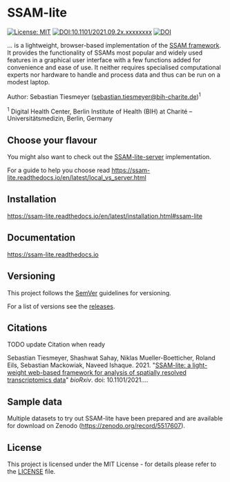 # SSAM-lite

[![License: MIT](https://img.shields.io/badge/License-MIT-yellow.svg)](./LICENSE)
[![DOI:10.1101/2021.09.2x.xxxxxxxx](http://img.shields.io/badge/DOI-10.1101/2021.09.2x.xxxxxxxx-B31B1B.svg)](https://doi.org/10.1101/2021.09.2x.xxxxxxxx)
[![DOI](https://zenodo.org/badge/DOI/10.5281/zenodo.5517607.svg)](https://doi.org/10.5281/zenodo.5517607)


... is a lightweight, browser-based implementation of the [SSAM framework](https://www.nature.com/articles/s41467-021-23807-4).
It provides the functionality of SSAMs most popular and widely used features in a graphical user interface
with a few functions added for convenience and ease of use. It neither requires specialised computational experts 
nor hardware to handle and process data and thus can be run on a modest laptop.


Author: Sebastian Tiesmeyer (sebastian.tiesmeyer@bih-charite.de)<sup>1</sup>

<sup>1</sup> Digital Health Center, Berlin Institute of Health (BIH) at Charité – Universitätsmedizin, Berlin, Germany


## Choose your flavour

You might also want to check out the [SSAM-lite-server](https://github.com/HiDiHlabs/ssam-lite-server) implementation.

For a guide to help you choose read https://ssam-lite.readthedocs.io/en/latest/local_vs_server.html


## Installation

https://ssam-lite.readthedocs.io/en/latest/installation.html#ssam-lite


## Documentation

https://ssam-lite.readthedocs.io


## Versioning

This project follows the [SemVer](https://semver.org) guidelines for versioning.

For a list of versions see the [releases](https://github.com/HiDiHlabs/ssam-lite/releases).


## Citations

TODO update Citation when ready

Sebastian Tiesmeyer, Shashwat Sahay, Niklas Mueller-Boetticher, Roland Eils, Sebastian Mackowiak, Naveed Ishaque.
2021.
"[SSAM-lite: a light-weight web-based framework for analysis of spatially resolved transcriptomics data](https://biorxiv.org)"
*bioRxiv*. doi: 10.1101/2021....


## Sample data

Multiple datasets to try out SSAM-lite have been prepared and are available for download on 
Zenodo (https://zenodo.org/record/5517607).


## License

This project is licensed under the MIT License - for details please refer to the [LICENSE](./LICENSE) file.
